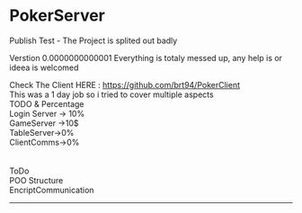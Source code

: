 # PokerServer
Publish Test - The Project is splited out badly

Verstion 0.0000000000001 
Everything is totaly messed up, any help is or ideea is welcomed


Check The Client HERE : https://github.com/brt94/PokerClient
<br>
This was a 1 day job so i tried to cover multiple aspects 
<br>
TODO & Percentage<br>
Login Server -> 10%<br>
GameServer ->10$<br>
TableServer->0%  <br>
ClientComms->0%<br>
<br><br>
ToDo<br>
POO Structure<br>
EncriptCommunication<br>
<hr>
